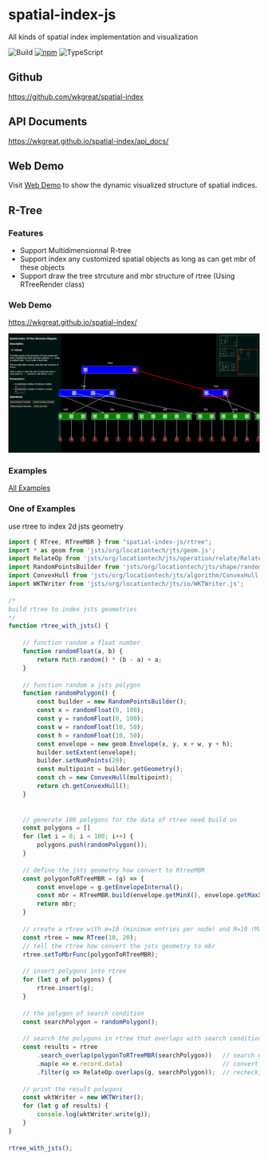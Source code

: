 # spatial-index-js
All kinds of spatial index implementation and visualization

![Build](https://github.com/wkgreat/spatial-index/actions/workflows/deploy.yml/badge.svg) [![npm](https://img.shields.io/npm/v/spatial-index-js.svg)](https://www.npmjs.com/package/spatial-index-js) ![TypeScript](https://img.shields.io/badge/types-yes-blue.svg)

## Github
https://github.com/wkgreat/spatial-index

## API Documents
https://wkgreat.github.io/spatial-index/api_docs/

## Web Demo
Visit [Web Demo](https://wkgreat.github.io/spatial-index/) to show the dynamic visualized structure of spatial indices.

## R-Tree

### Features
* Support Multidimensionnal R-tree
* Support index any customized spatial objects as long as can get mbr of these objects
* Support draw the tree strcuture and mbr structure of rtree (Using RTreeRender class)

### Web Demo
https://wkgreat.github.io/spatial-index/  

![R-Tree Demo](https://github.com/wkgreat/spatial-index/blob/main/docs/rtree_web_demo.png?raw=true)

### Examples   
[All Examples](https://github.com/wkgreat/spatial-index/tree/main/packages/examples)

### One of Examples   
use rtree to index 2d jsts geometry
```javascript
import { RTree, RTreeMBR } from "spatial-index-js/rtree";
import * as geom from 'jsts/org/locationtech/jts/geom.js';
import RelateOp from 'jsts/org/locationtech/jts/operation/relate/RelateOp.js';
import RandomPointsBuilder from 'jsts/org/locationtech/jts/shape/random/RandomPointsBuilder.js'
import ConvexHull from 'jsts/org/locationtech/jts/algorithm/ConvexHull.js';
import WKTWriter from 'jsts/org/locationtech/jts/io/WKTWriter.js';

/*
build rtree to index jsts geometries
*/
function rtree_with_jsts() {

    // function random a float number
    function randomFloat(a, b) {
        return Math.random() * (b - a) + a;
    }

    // function random a jsts polygon
    function randomPolygon() {
        const builder = new RandomPointsBuilder();
        const x = randomFloat(0, 100);
        const y = randomFloat(0, 100);
        const w = randomFloat(10, 50);
        const h = randomFloat(10, 50);
        const envelope = new geom.Envelope(x, y, x + w, y + h);
        builder.setExtent(envelope);
        builder.setNumPoints(20);
        const multipoint = builder.getGeometry();
        const ch = new ConvexHull(multipoint);
        return ch.getConvexHull();
    }


    // generate 100 polygons for the data of rtree need build on
    const polygons = []
    for (let i = 0; i < 100; i++) {
        polygons.push(randomPolygon());
    }

    // define the jsts geometry how convert to RtreeMBR
    const polygonToRTreeMBR = (g) => {
        const envelope = g.getEnvelopeInternal();
        const mbr = RTreeMBR.build(envelope.getMinX(), envelope.getMaxX(), envelope.getMinY(), envelope.getMaxY());
        return mbr;
    }

    // create a rtree with m=10 (minimum entries per node) and M=10 (Maximum entries per node) 
    const rtree = new RTree(10, 20);
    // tell the rtree how convert the jsts geometry to mbr
    rtree.setToMbrFunc(polygonToRTreeMBR);

    // insert polygons into rtree
    for (let g of polygons) {
        rtree.insert(g);
    }

    // the polygon of search condition
    const searchPolygon = randomPolygon();

    // search the polygons in rtree that overlaps with search condition polygon
    const results = rtree
        .search_overlap(polygonToRTreeMBR(searchPolygon))   // search use the mbr, this returns result only overlaps with the mbr
        .map(e => e.record.data)                            // convert rtree result entries to geomeries
        .filter(g => RelateOp.overlaps(g, searchPolygon));  // recheck, use RelateOp.overlaps to check with real shape. 

    // print the result polygons
    const wktWriter = new WKTWriter();
    for (let g of results) {
        console.log(wktWriter.write(g));
    }
}

rtree_with_jsts();

```

